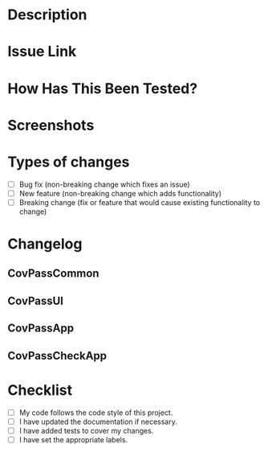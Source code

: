 <!--- 
  Provide a general summary of your changes in the Title above.
  Format: 
    EBH-1234: Short summary of the changes
-->

# Description
<!--- 
  Describe your changes in detail.
  Highlight anything out of the ordinary.
  Why is this change required? What problem does it solve?
-->

# Issue Link
<!--- 
  This project only accepts pull requests related to open issues.
  If suggesting a new feature or change, please discuss it in an issue first.
  If fixing a bug, there should be an issue describing it with steps to reproduce.
  Please link to the issue here:
-->

# How Has This Been Tested?
<!--- 
  Please describe in detail how you tested your changes.
  Include details of your testing environment, and the tests you ran to
  see how your change affects other areas of the code, etc.
-->

# Screenshots
<!--- If appropriate. -->

# Types of changes
<!--- 
  What types of changes does your code introduce?
  Put an `x` in all the boxes that apply:
-->
- [ ] Bug fix (non-breaking change which fixes an issue)
- [ ] New feature (non-breaking change which adds functionality)
- [ ] Breaking change (fix or feature that would cause existing functionality to change)

# Changelog
<!--- 
  DON'T write anything here - use the sections below :-)
  
  This part will be automatically added to the `CHANGELOG.md` files of the components.
  The changelogs will be consumed by _external_ companies (e.g. TK). 
  Describe  what has changed in terms _they_ can understand.
  Keep in mind, that `eGA` consumers have a different view than `PlatformUI` consumers.
  If any action is required on their side, describe what needs to be done.

  Format/Examples:
    - [major] Add `Foo` dependency to `Bar` to be able to do amazing things (EBH-1234).
      When instantiating `Bar` you now also need to pass in an instance of `Foo`.
      The provided shared instance `Foo.shared` can be used.
      To really do amazing things, the feature flag `AMAZING` needs to be activated.
    - [minor] Add an option to `FancyCustomView` to specify the font size (EBH-4321).
    - [patch] Fixed a race condition that cause the request of `PoorObjects` to fail sometimes (EBH-2324).
-->

## CovPassCommon

## CovPassUI

## CovPassApp

## CovPassCheckApp

# Checklist
<!--- 
  Go over all the following points, and put an `x` in all the boxes that apply.
  If they do _not_ apply, ~~strike~~ them through.
  If you're unsure about any of these, don't hesitate to ask. We're here to help!
-->
- [ ] My code follows the code style of this project.
- [ ] I have updated the documentation if necessary.
- [ ] I have added tests to cover my changes.
- [ ] I have set the appropriate labels.
